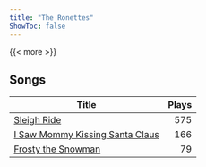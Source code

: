 ```yaml
---
title: "The Ronettes"
ShowToc: false
---
```


{{< more >}}

## Songs
Title | Plays 
----- | -----: 
[Sleigh Ride](/songs/sleigh-ride) | 575
[I Saw Mommy Kissing Santa Claus](/songs/i-saw-mommy-kissing-santa-claus) | 166
[Frosty the Snowman](/songs/frosty-the-snowman) | 79

